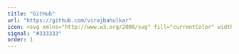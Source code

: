 ```yaml
---
title: "GitHub"
url: "https://github.com/virajbahulkar"
icon: <svg xmlns="http://www.w3.org/2000/svg" fill="currentColor" width="24" height="24" viewBox="0 0 24 24"><path d="M12 .5a12 12 0 00-3.8 23.4c.6.1.8-.3.8-.6v-2.3c-3.3.7-4-1.6-4-1.6-.5-1.2-1.3-1.5-1.3-1.5-1-.7.1-.7.1-.7 1.1.1 1.7 1.1 1.7 1.1 1 .1 1.5-.4 1.8-.7-.8-.1-1.7-.4-1.7-2 0-.5.2-.9.5-1.3-.1-.1-.4-1 .1-2.2 0 0 .8-.2 2.5 1a8.4 8.4 0 014.5 0c1.7-1.2 2.5-1 2.5-1 .5 1.2.2 2.1.1 2.2.3.3.5.8.5 1.3 0 1.6-1 1.9-1.7 2 .3.2.6.7.6 1.5v2.3c0 .3.2.6.7.5A12 12 0 0012 .5z"/></svg>
signal: "#333333"
order: 1
---
```

